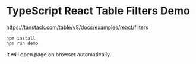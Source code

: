 TypeScript React Table Filters Demo
===========================================

https://tanstack.com/table/v8/docs/examples/react/filters

```
npm install
npm run demo
```

It will open page on browser automatically.
